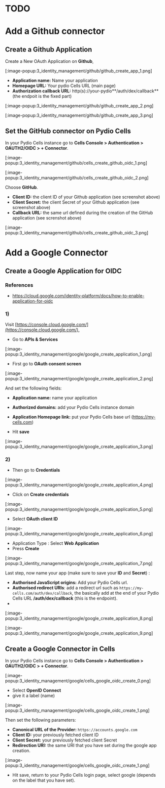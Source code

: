 # TODO

# Add a Github connector

## Create a Github Application

Create a New OAuth Application on **Github**,

[:image-popup:3_identity_management/github/github_create_app_1.png]

- **Application name:** Name your application
- **Homepage URL:** Your pydio Cells URL (main page)
- **Authorization callback URL:** http(s)://your-pydio**/auth/dex/callback** (the endpoit is the fixed part)

[:image-popup:3_identity_management/github/github_create_app_2.png]

[:image-popup:3_identity_management/github/github_create_app_3.png]

## Set the GitHub connector on Pydio Cells

In your Pydio Cells instance go to **Cells Console > Authentication > OAUTH2/OIDC > + Connector**.

[:image-popup:3_identity_management/github/cells_create_github_oidc_1.png]

[:image-popup:3_identity_management/github/cells_create_github_oidc_2.png]

Choose **GitHub**.

- **Client ID:** the client ID of your Github application (see screenshot above)
- **Client Secret:** the client Secret of your Github application (see screenshot above)
- **Callback URL:** the same url defined during the creation of the GitHub application (see screnshot above)

[:image-popup:3_identity_management/github/cells_create_github_oidc_3.png]

# Add a Google Connector

## Create a Google Application for OIDC

### References

- https://cloud.google.com/identity-platform/docs/how-to-enable-application-for-oidc

### 1)

Visit [https://console.cloud.google.com/](https://console.cloud.google.com/), 

- Go to **APIs & Services**

[:image-popup:3_identity_management/google/google_create_application_1.png]

- First go to **OAuth consent screen**

[:image-popup:3_identity_management/google/google_create_application_2.png]

And set the following fields:

- **Application name:** name your application
- **Authorized domains:** add your Pydio Cells instance domain
- **Application Homepage link:** put your Pydio Cells base url (https://my-cells.com)

- Hit **save**

[:image-popup:3_identity_management/google/google_create_application_3.png]

### 2) 

- Then go to **Credentials**

[:image-popup:3_identity_management/google/google_create_application_4.png]

- Click on **Create credentials**

[:image-popup:3_identity_management/google/google_create_application_5.png]

- Select **OAuth client ID**

[:image-popup:3_identity_management/google/google_create_application_6.png]

- Application Type : Select **Web Application**
- Press **Create**

[:image-popup:3_identity_management/google/google_create_application_7.png]

Last step, now name your app (make sure to save your **ID** and **Secret**) :

- **Authorised JavaScript origins:** Add your Pydio Cells url.
- **Authorised redirect URIs**: add a redirect url such as `https://my-cells.com/auth/dex/callback`, the basically add at the end of your Pydio Cells URL **/auth/dex/callback** (this is the endpoint).
- 

[:image-popup:3_identity_management/google/google_create_application_8.png]

[:image-popup:3_identity_management/google/google_create_application_9.png]


## Create a Google Connector in Cells

In your Pydio Cells instance go to **Cells Console > Authentication > OAUTH2/OIDC > + Connector**.

[:image-popup:3_identity_management/google/cells_google_oidc_create_0.png]

- Select **OpenID Connect**
- give it a label (name)

[:image-popup:3_identity_management/google/cells_google_oidc_create_1.png]

Then set the following parameters:

- **Canonical URL of the Provider:** `https://accounts.google.com`
- **Client ID:** your previously fetched client ID
- **Client Secret:** your previously fetched client Secret
- **Redirection URI:** the same URI that you have set during the google app creation.

[:image-popup:3_identity_management/google/cells_google_oidc_create_1.png]


- Hit save, return to your Pydio Cells login page, select google (depends on the label that you have set).

  